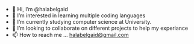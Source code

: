 - 👋 Hi, I’m @halabelgaid
- 👀 I’m interested in learning multiple coding languages
- 🌱 I’m currently studying computer science at University. 
- 💞️ I’m looking to collaborate on different projects to help my experiance
- 📫 How to reach me ... halabelgaid@gmail.com

<!---
halabelgaid/halabelgaid is a ✨ special ✨ repository because its `README.md` (this file) appears on your GitHub profile.
You can click the Preview link to take a look at your changes.
--->
